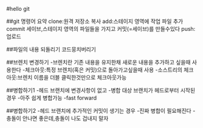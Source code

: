 #hello git

##git 명령어 요약
clone:원격 저장소 복사
add:스테이지 영역에 작업 파일 추가
commit 세이브,스테이지 영역의 파일들을 가지고 커밋(=세이브)를 만들수있다
push:업로드




##파일의 내용 되돌리기
코드뭉치버리기

##브렌치 변경하기
-브렌치란 기존 내용을 유지한채 새로운 내용을 추가하고 싶을때 사용한다
-체크아웃:특정 브렌치(혹은 커밋)으로 돌아가고싶을때 사용
-소스트리의 체크아웃:브렌치 이름을 더블 클릭한것만으로 체크아웃가능

##병합하기1
-헤드 브랜치에 변경사항이 없고
-병합 대상 브랜치가 헤드로부터 시작된경우
-아주 쉽게 병합가능 -fast forward

##병합하기2
-헤드 브랜치에 추가적인 커밋이 생기는 경우
-진짜 병합이 필요해진다
-충돌이 안나면 좋은데,충돌이 나도 겁내지 말자